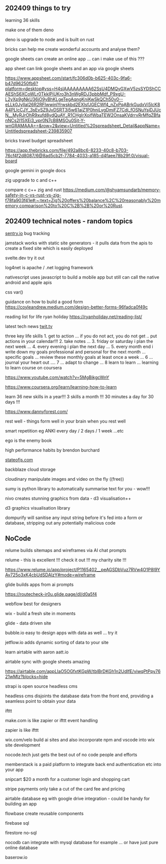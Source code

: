 ## 202409 things to try

learning 36 skills

make one of them deno

deno is upgrade to node and is built on rust

bricks can help me create wonderful accounts and analyse them?

google sheets can create an online app ... can i make use of this ???

app sheet can link google sheets and an app via google sheets

https://www.appsheet.com/start/fc306d0b-b625-403c-9fa6-b47d96250fb6?platform=desktop#vss=H4sIAAAAAAAAA62SsU4DMQyGXwV5zsSYDShCCAEShS6XCoWLr0TkklPiUKro3h3nWgRDJ3pbbMdf_P9xgU-L2yXp9gNkU36jO9yBhKLgeTegAqngKniKwSkQCh50v0--eLLk0JylIaI26R2RFIwwinlYrwskbd2EXIsfJGECWf4_nZxPqABrkGudxVi5lcK8A4PLlcCJY_3sEvSZ9JvDSRT3j5w61aiZ1P0hniLygDmiFZ7Cdj_fOSNuYsjDJUcN__MyRJrOhR9xufd8ydQuAY_R1CHgIrXojfWbaTEW2OnsaKVdrrvRrMfqZBfanNCs2I15XEi3_vpr0N7cB8MSOu0Sjt-Y-wnGRAMAAA==&row=2&view=Untitled%20spreadsheet_Detail&appName=Untitledspreadsheet-239835907

bricks travel budget spreadsheet

https://app.thebricks.com/file/492a8bc6-8233-40c8-b703-76cf4f2d8087/6@8ad5cb2f-7784-4033-a185-d4faee78b29f:0/visual-board

google gemini in google docs 

zig upgrade to c and c++

compare c c++ zig and rust https://medium.com/@shyamsundarb/memory-safety-in-c-vs-rust-vs-zig-f78fa903f41e#:~:text=Zig%20offers%20balance%2C%20reasonably%20memory,comparison%20to%20C%2B%2B%20or%20Rust.



## 202409 technical notes - random topics

[sentry.io](http://sentry.io/) bug tracking

jamstack works with static site generators - it pulls data from the apis to create a fixed site which is easily deployed

svelte.dev try it out

log4net is apache / .net logging framework

nativescript uses javascript to build a mobile app but still can call the native android and apple apis

css var()

guidance on how to build a good form https://coyleandrew.medium.com/design-better-forms-96fadca0f49c

reading list for life ryan holiday https://ryanholiday.net/reading-list/

latest tech news [twit.tv](http://twit.tv/)

three key life skills 1. get to action ... if you do not act, you do not get .. put actions in your calendar!!! 2. take notes ... 3. friday or saturday i plan the next week ... 4. every evening i plan the next day ... 5. every month end i write down my goals professional and personal for the next month ... specific goals ... review these monthly goals at least once a week ... 6 ... journal your heart out .... 7 ... adapt to change ... 8 learn to learn ... learning to learn course on coursera

https://www.youtube.com/watch?v=5MgBikgcWnY

https://www.coursera.org/learn/learning-how-to-learn

learn 36 new skills in a year!!! 3 skills a month !!!  30 minutes a day for 30 days !!!

https://www.dannyforest.com/

rest well - things form well in your brain when you rest well

smart repetition eg ANKI every day / 2 days / 1 week ...etc

ego is the enemy book

high performance habits by brendon burchard

[stateofjs.com](http://stateofjs.com/)

backblaze cloud storage

cloudinary manipulate images and video on the fly  ((free))

sumy is python library to automatically summarise text for you - wow!!! 

nivo creates stunning graphics from data - d3 visualisation++

d3 graphics visualisation library

dompurify will sanitise any input string before it's fed into a form or database, stripping out any potentially malicious code






## NoCode

relume builds sitemaps and wireframes via AI chat prompts

relume - this is excellent !!! check it out !!! my charity site !!!

https://www.relume.io/app/project/P1165402__peAGSDbVuz7RVw4O1P8I9YAv725o3xK4cbUdSDAlzY#mode=wireframe

glide builds apps from ai prompts

https://routecheck-ir0u.glide.page/dl/d0a5f4

webflow best for designers

wix - build a fresh site in moments

glide - data driven site

bubble.io easy to design apps with data as well ... try it

jetflow.io adds dynamic sorting of data to your site

learn airtable with aaron aatt.io

airtable sync with google sheets amazing

https://airtable.com/appLIaO5OGfxtKGpW/tblBrDKGh1n2UdIfE/viwqPtPpy7621wMlz?blocks=hide

strapi is open source headless cms

headless cms disjoints the database data from the front end, providing a seamless point to obtain your data

ifttt

make.com is like zapier or ifttt event handling

zapier is like ifttt

wix.com/velo build ai sites and also incorporate npm and vscode into wix site development 

nocode.tech just gets the best out of no code people and efforts

memberstack is a paid platform to integrate back end authentication etc into your app

snipcart $20 a month for a customer login and shopping cart

stripe payments only take a cut of the card fee and pricing

airtable database eg with google drive integration - could be handy for building an app 

flowbase create reusable components

firebase sql

firestore no-sql

nocodb can integrate with mysql database for example ... or have just pure online database

baserow.io

